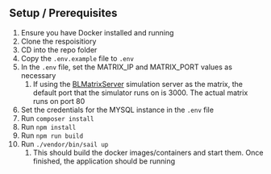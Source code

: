 ## Setup / Prerequisites
1. Ensure you have Docker installed and running
1. Clone the respoisitiory
1. CD into the repo folder
1. Copy the `.env.example` file to `.env`
1. In the `.env` file, set the MATRIX_IP and MATRIX_PORT values as necessary
    1. If using the [BLMatrixServer](https://github.com/ntbutler87/BLMatrixServer) simulation server as the matrix, the default port that the simulator runs on is 3000. The actual matrix runs on port 80
1. Set the credentials for the MYSQL instance in the `.env` file
1. Run `composer install`
1. Run `npm install`
1. Run `npm run build`
1. Run `./vendor/bin/sail up`
    1. This should build the docker images/containers and start them. Once finished, the application should be running
